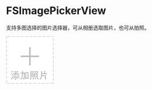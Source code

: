 # FSImagePickerView
支持多图选择的图片选择器，可从相册选取图片，也可从拍照。

![image](https://github.com/FsThatOne/FSImagePickerView/blob/master/FSImagePickerView/Images/addImage.png)
